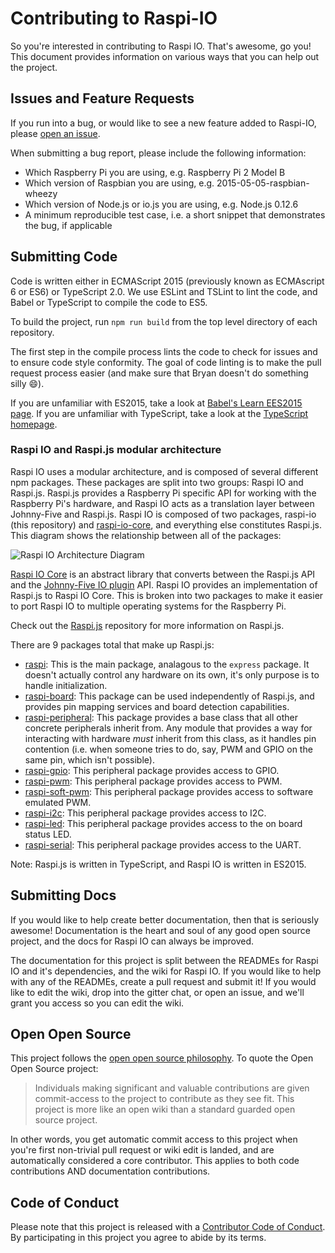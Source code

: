 # Contributing to Raspi-IO

So you're interested in contributing to Raspi IO. That's awesome, go you! This document provides information on various ways that you can help out the project.

## Issues and Feature Requests

If you run into a bug, or would like to see a new feature added to Raspi-IO, please [open an issue](https://github.com/nebrius/raspi-io/issues).

When submitting a bug report, please include the following information:

- Which Raspberry Pi you are using, e.g. Raspberry Pi 2 Model B
- Which version of Raspbian you are using, e.g. 2015-05-05-raspbian-wheezy
- Which version of Node.js or io.js you are using, e.g. Node.js 0.12.6
- A minimum reproducible test case, i.e. a short snippet that demonstrates the bug, if applicable

## Submitting Code

Code is written either in ECMAScript 2015 (previously known as ECMAscript 6 or ES6) or TypeScript 2.0. We use ESLint and TSLint to lint the code, and Babel or TypeScript to compile the code to ES5.

To build the project, run ```npm run build``` from the top level directory of each repository.

The first step in the compile process lints the code to check for issues and to ensure code style conformity. The goal of code linting is to make the pull request process easier (and make sure that Bryan doesn't do something silly 😄).

If you are unfamiliar with ES2015, take a look at [Babel's Learn EES2015 page](https://babeljs.io/docs/learn-es2015/). If you are unfamiliar with TypeScript, take a look at the [TypeScript homepage](http://typescriptlang.org/).

### Raspi IO and Raspi.js modular architecture

Raspi IO uses a modular architecture, and is composed of several different npm packages. These packages are split into two groups: Raspi IO and Raspi.js. Raspi.js provides a Raspberry Pi specific API for working with the Raspberry Pi's hardware, and Raspi IO acts as a translation layer between Johnny-Five and Raspi.js. Raspi IO is composed of two packages, raspi-io (this repository) and [raspi-io-core](https://github.com/nebrius/raspi-io-core), and everything else constitutes Raspi.js. This diagram shows the relationship between all of the packages:

![Raspi IO Architecture Diagram](https://cloud.githubusercontent.com/assets/1141386/25059714/38f4d274-2140-11e7-8d90-0a2f051f11fc.png)

[Raspi IO Core](https://github.com/nebrius/raspi-io-core) is an abstract library that converts between the Raspi.js API and the [Johnny-Five IO plugin](https://github.com/rwaldron/io-plugins) API. Raspi IO provides an implementation of Raspi.js to Raspi IO Core. This is broken into two packages to make it easier to port Raspi IO to multiple operating systems for the Raspberry Pi.

Check out the [Raspi.js](https://github.com/nebrius/raspi) repository for more information on Raspi.js.

There are 9 packages total that make up Raspi.js:

- [raspi](https://github.com/nebrius/raspi): This is the main package, analagous to the `express` package. It doesn't actually control any hardware on its own, it's only purpose is to handle initialization.
- [raspi-board](https://github.com/nebrius/raspi-board): This package can be used independently of Raspi.js, and provides pin mapping services and board detection capabilities.
- [raspi-peripheral](https://github.com/nebrius/raspi-peripheral): This package provides a base class that all other concrete peripherals inherit from. Any module that provides a way for interacting with hardware _must_ inherit from this class, as it handles pin contention (i.e. when someone tries to do, say, PWM and GPIO on the same pin, which isn't possible).
- [raspi-gpio](https://github.com/nebrius/raspi-gpio): This peripheral package provides access to GPIO.
- [raspi-pwm](https://github.com/nebrius/raspi-pwm): This peripheral package provides access to PWM.
- [raspi-soft-pwm](https://github.com/tralves/raspi-soft-pwm): This peripheral package provides access to software emulated PWM.
- [raspi-i2c](https://github.com/nebrius/raspi-i2c): This peripheral package provides access to I2C.
- [raspi-led](https://github.com/nebrius/raspi-led): This peripheral package provides access to the on board status LED.
- [raspi-serial](https://github.com/nebrius/raspi-serial): This peripheral package provides access to the UART.

Note: Raspi.js is written in TypeScript, and Raspi IO is written in ES2015.

## Submitting Docs

If you would like to help create better documentation, then that is seriously awesome! Documentation is the heart and soul of any good open source project, and the docs for Raspi IO can always be improved.

The documentation for this project is split between the READMEs for Raspi IO and it's dependencies, and the wiki for Raspi IO. If you would like to help with any of the READMEs, create a pull request and submit it! If you would like to edit the wiki, drop into the gitter chat, or open an issue, and we'll grant you access so you can edit the wiki.

## Open Open Source

This project follows the [open open source philosophy](http://openopensource.org/). To quote the Open Open Source project:

> Individuals making significant and valuable contributions are given commit-access to the project to contribute as they see fit. This project is more like an open wiki than a standard guarded open source project.

In other words, you get automatic commit access to this project when you're first non-trivial pull request or wiki edit is landed, and are automatically considered a core contributor. This applies to both code contributions AND documentation contributions.

## Code of Conduct

Please note that this project is released with a [Contributor Code of Conduct](./CODE_OF_CONDUCT.md). By participating in this project you agree to abide by its terms.
